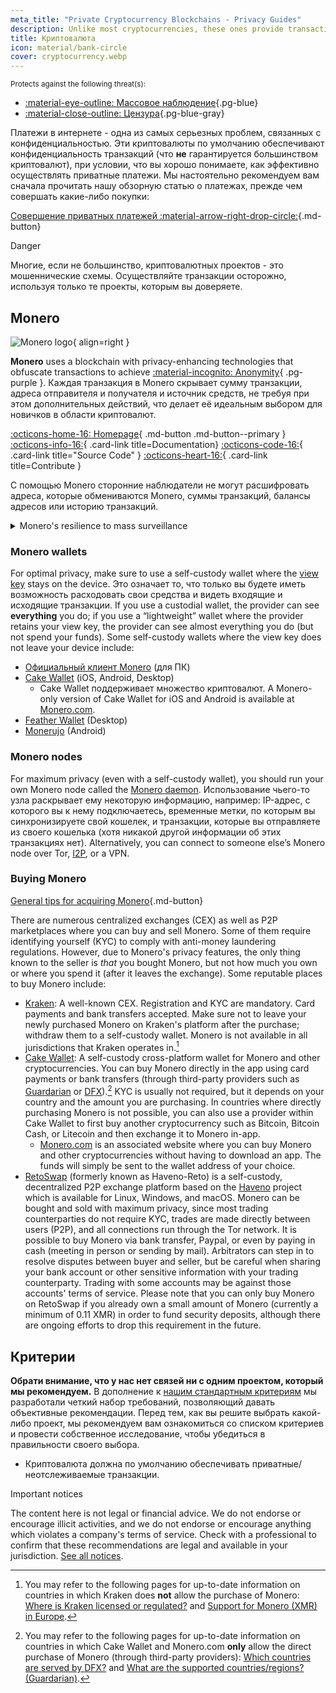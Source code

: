```yaml
---
meta_title: "Private Cryptocurrency Blockchains - Privacy Guides"
description: Unlike most cryptocurrencies, these ones provide transaction privacy by default. Monero is our top choice for obfuscating transaction information.
title: Криптовалюта
icon: material/bank-circle
cover: cryptocurrency.webp
---
```


<small>Protects against the following threat(s):</small>

- [:material-eye-outline: Массовое наблюдение](basics/common-threats.md#mass-surveillance-programs ""){.pg-blue}
- [:material-close-outline: Цензура](basics/common-threats.md#avoiding-censorship ""){.pg-blue-gray}

Платежи в интернете - одна из самых серьезных проблем, связанных с конфиденциальностью. Эти криптовалюты по умолчанию обеспечивают конфиденциальность транзакций (что **не** гарантируется большинством криптовалют), при условии, что вы хорошо понимаете, как эффективно осуществлять приватные платежи. Мы настоятельно рекомендуем вам сначала прочитать нашу обзорную статью о платежах, прежде чем совершать какие-либо покупки:

[Совершение приватных платежей :material-arrow-right-drop-circle:](advanced/payments.md ""){.md-button}

<div class="admonition danger" markdown>
<p class="admonition-title">Danger</p>

Многие, если не большинство, криптовалютных проектов - это мошеннические схемы. Осуществляйте транзакции осторожно, используя только те проекты, которым вы доверяете.

</div>

## Monero

<div class="admonition recommendation" markdown>

![Monero logo](assets/img/cryptocurrency/monero.svg){ align=right }

**Monero** uses a blockchain with privacy-enhancing technologies that obfuscate transactions to achieve [:material-incognito: Anonymity](basics/common-threats.md#anonymity-vs-privacy){ .pg-purple }. Каждая транзакция в Monero скрывает сумму транзакции, адреса отправителя и получателя и источник средств, не требуя при этом дополнительных действий, что делает её идеальным выбором для новичков в области криптовалют.

[:octicons-home-16: Homepage](https://getmonero.org){ .md-button .md-button--primary }
[:octicons-info-16:](https://getmonero.org/resources/user-guides){ .card-link title=Documentation}
[:octicons-code-16:](https://github.com/monero-project/monero){ .card-link title="Source Code" }
[:octicons-heart-16:](https://getmonero.org/get-started/contributing){ .card-link title=Contribute }

</details>

</div>

С помощью Monero сторонние наблюдатели не могут расшифровать адреса, которые обмениваются Monero, суммы транзакций, балансы адресов или историю транзакций.

<details class="info" markdown>
<summary>Monero's resilience to mass surveillance</summary>

In August 2021, CipherTrace [announced](https://web.archive.org/web/20240223224846/https://ciphertrace.com/enhanced-monero-tracing) enhanced Monero tracing capabilities for government agencies. Публичные сообщения показывают, что сеть по борьбе с финансовыми преступлениями министерства финансов США [лицензировала](https://sam.gov/opp/d12cbe9afbb94ca68006d0f006d355ac/view) "модуль Monero" CipherTrace в конце 2022 года.

Конфиденциальность графа транзакций Monero ограничена его относительно небольшими кольцевыми подписями, особенно против персональных атак. Monero's privacy features have also been [called into question](https://web.archive.org/web/20180331203053/https://wired.com/story/monero-privacy) by some security researchers, and a number of severe vulnerabilities have been found and patched in the past, so the claims made by organizations like CipherTrace are not out of the question. Хотя маловероятно, что существуют инструменты массового наблюдения за Monero, как это происходит с Bitcoin и другими криптовалютами, несомненно инструменты отслеживания помогают проводить персональные расследования.

В конечном итоге Monero является самым сильным претендентом на звание криптовалюты, обеспечивающей конфиденциальность, но ее заявления о конфиденциальности **не** были окончательно доказаны тем или иным способом. Необходимо больше времени и исследований, чтобы оценить, достаточно ли устойчива Monero к атакам, чтобы всегда обеспечивать достаточную конфиденциальность.

</details>

### Monero wallets

For optimal privacy, make sure to use a self-custody wallet where the [view key](https://www.getmonero.org/resources/moneropedia/viewkey.html) stays on the device. Это означает то, что только вы будете иметь возможность расходовать свои средства и видеть входящие и исходящие транзакции. If you use a custodial wallet, the provider can see **everything** you do; if you use a “lightweight” wallet where the provider retains your view key, the provider can see almost everything you do (but not spend your funds). Some self-custody wallets where the view key does not leave your device include:

- [Официальный клиент Monero](https://getmonero.org/ru/downloads/) (для ПК)
- [Cake Wallet](https://cakewallet.com) (iOS, Android, Desktop)
    - Cake Wallet поддерживает множество криптовалют. A Monero-only version of Cake Wallet for iOS and Android is available at [Monero.com](https://monero.com).
- [Feather Wallet](https://featherwallet.org) (Desktop)
- [Monerujo](https://monerujo.io) (Android)

### Monero nodes

For maximum privacy (even with a self-custody wallet), you should run your own Monero node called the [Monero daemon](https://getmonero.org/downloads/#cli). Использование чьего-то узла раскрывает ему некоторую информацию, например: IP-адрес, с которого вы к нему подключаетесь, временные метки, по которым вы синхронизируете свой кошелек, и транзакции, которые вы отправляете из своего кошелька (хотя никакой другой информации об этих транзакциях нет). Alternatively, you can connect to someone else’s Monero node over Tor, [I2P](alternative-networks.md#i2p-the-invisible-internet-project), or a VPN.

### Buying Monero

[General tips for acquiring Monero](advanced/payments.md#acquisition ""){.md-button}

There are numerous centralized exchanges (CEX) as well as P2P marketplaces where you can buy and sell Monero. Some of them require identifying yourself (KYC) to comply with anti-money laundering regulations. However, due to Monero's privacy features, the only thing known to the seller is _that_ you bought Monero, but not how much you own or where you spend it (after it leaves the exchange). Some reputable places to buy Monero include:

- [Kraken](https://kraken.com): A well-known CEX. Registration and KYC are mandatory. Card payments and bank transfers accepted. Make sure not to leave your newly purchased Monero on Kraken's platform after the purchase; withdraw them to a self-custody wallet. Monero is not available in all jurisdictions that Kraken operates in.[^1]
- [Cake Wallet](https://cakewallet.com): A self-custody cross-platform wallet for Monero and other cryptocurrencies. You can buy Monero directly in the app using card payments or bank transfers (through third-party providers such as [Guardarian](https://guardarian.com) or [DFX](https://dfx.swiss)).[^2] KYC is usually not required, but it depends on your country and the amount you are purchasing. In countries where directly purchasing Monero is not possible, you can also use a provider within Cake Wallet to first buy another cryptocurrency such as Bitcoin, Bitcoin Cash, or Litecoin and then exchange it to Monero in-app.
    - [Monero.com](https://monero.com) is an associated website where you can buy Monero and other cryptocurrencies without having to download an app. The funds will simply be sent to the wallet address of your choice.
- [RetoSwap](https://retoswap.com) (formerly known as Haveno-Reto) is a self-custody, decentralized P2P exchange platform based on the [Haveno](https://haveno.exchange) project which is available for Linux, Windows, and macOS. Monero can be bought and sold with maximum privacy, since most trading counterparties do not require KYC, trades are made directly between users (P2P), and all connections run through the Tor network. It is possible to buy Monero via bank transfer, Paypal, or even by paying in cash (meeting in person or sending by mail). Arbitrators can step in to resolve disputes between buyer and seller, but be careful when sharing your bank account or other sensitive information with your trading counterparty. Trading with some accounts may be against those accounts' terms of service. Please note that you can only buy Monero on RetoSwap if you already own a small amount of Monero (currently a minimum of 0.11 XMR) in order to fund security deposits, although there are ongoing efforts to drop this requirement in the future.

## Критерии

**Обрати внимание, что у нас нет связей ни с одним проектом, который мы рекомендуем.** В дополнение к [нашим стандартным критериям](about/criteria.md) мы разработали четкий набор требований, позволяющий давать объективные рекомендации. Перед тем, как вы решите выбрать какой-либо проект, мы рекомендуем вам ознакомиться со списком критериев и провести собственное исследование, чтобы убедиться в правильности своего выбора.

- Криптовалюта должна по умолчанию обеспечивать приватные/неотслеживаемые транзакции.

<div class="admonition tip" markdown>
<p class="admonition-title">Important notices</p>

The content here is not legal or financial advice. We do not endorse or encourage illicit activities, and we do not endorse or encourage anything which violates a company's terms of service. Check with a professional to confirm that these recommendations are legal and available in your jurisdiction. [See all notices](about/notices.md).

</div>

[^1]: You may refer to the following pages for up-to-date information on countries in which Kraken does **not** allow the purchase of Monero: [Where is Kraken licensed or regulated?](https://support.kraken.com/hc/en-us/articles/where-is-kraken-licensed-or-regulated) and [Support for Monero (XMR) in Europe](https://support.kraken.com/hc/en-us/articles/support-for-monero-xmr-in-europe).
[^2]: You may refer to the following pages for up-to-date information on countries in which Cake Wallet and Monero.com **only** allow the direct purchase of Monero (through third-party providers): [Which countries are served by DFX?](https://docs.dfx.swiss/en/faq.html#which-countries-are-served-by-dfx) and [What are the supported countries/regions? (Guardarian)](https://guardarian.freshdesk.com/support/solutions/articles/80001151826-what-are-the-supported-countries-regions).
